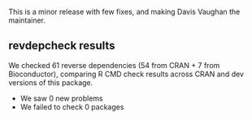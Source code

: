 This is a minor release with few fixes, and making Davis Vaughan the maintainer.

## revdepcheck results

We checked 61 reverse dependencies (54 from CRAN + 7 from Bioconductor), comparing R CMD check results across CRAN and dev versions of this package.

 * We saw 0 new problems
 * We failed to check 0 packages

